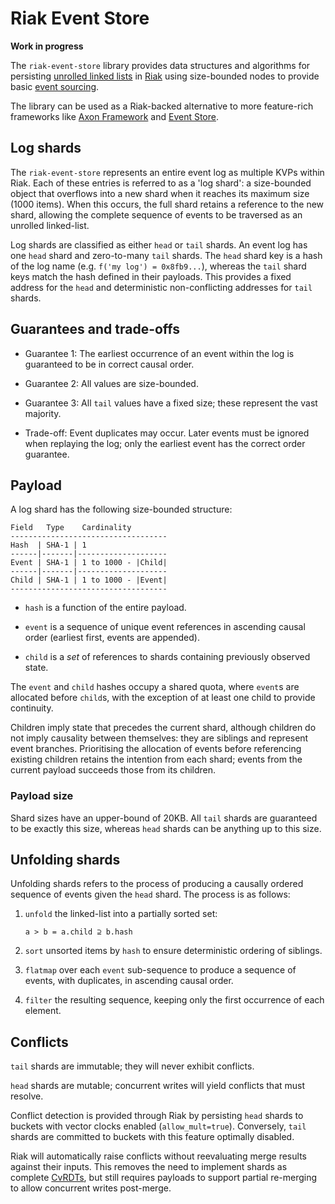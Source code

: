 Riak Event Store
================

**Work in progress**

The `riak-event-store` library provides data structures and algorithms for persisting [unrolled linked lists][unrolled-linked-list]
in [Riak][riak] using size-bounded nodes to provide basic [event sourcing][event-sourcing].

The library can be used as a Riak-backed alternative to more feature-rich frameworks like [Axon Framework][axon] and
[Event Store][event-store].

Log shards
----------

The `riak-event-store` represents an entire event log as multiple KVPs within Riak. Each of these entries is referred to
as a 'log shard': a size-bounded object that overflows into a new shard when it reaches its maximum size (1000 items).
When this occurs, the full shard retains a reference to the new shard, allowing the complete sequence of events to
be traversed as an unrolled linked-list.

Log shards are classified as either `head` or `tail` shards. An event log has one `head` shard and zero-to-many `tail`
shards. The `head` shard key is a hash of the log name (e.g. `f('my log') = 0x8fb9...`), whereas the `tail` shard keys
match the hash defined in their payloads. This provides a fixed address for the `head` and deterministic non-conflicting
addresses for `tail` shards.

Guarantees and trade-offs
-------------------------

-   Guarantee 1: The earliest occurrence of an event within the log is guaranteed to be in correct causal order.

-   Guarantee 2: All values are size-bounded.

-   Guarantee 3: All `tail` values have a fixed size; these represent the vast majority.

-   Trade-off: Event duplicates may occur. Later events must be ignored when replaying the log; only the earliest event has
the correct order guarantee.

Payload
-------

A log shard has the following size-bounded structure:

    Field   Type    Cardinality
    -----------------------------------
    Hash  | SHA-1 | 1
    ------|-------|--------------------
    Event | SHA-1 | 1 to 1000 - |Child|
    ------|-------|--------------------
    Child | SHA-1 | 1 to 1000 - |Event|
    -----------------------------------

-   `hash` is a function of the entire payload.

-   `event` is a sequence of unique event references in ascending causal order (earliest first, events are appended).

-   `child` is a *set* of references to shards containing previously observed state.

The `event` and `child` hashes occupy a shared quota, where `event`s are allocated before `child`s, with the exception
of at least one child to provide continuity. 

Children imply state that precedes the current shard, although children do not imply causality between themselves: they are siblings and represent event branches. Prioritising the allocation of events before referencing existing children retains the intention from each shard; events from the current payload succeeds those from its children.

### Payload size

Shard sizes have an upper-bound of 20KB. All `tail` shards are guaranteed to be exactly this size, whereas `head` shards
can be anything up to this size.

Unfolding shards
----------------

Unfolding shards refers to the process of producing a causally ordered sequence of events given the `head` shard. The
process is as follows:

1.  `unfold` the linked-list into a partially sorted set:

        a > b = a.child ⊇ b.hash

2.  `sort` unsorted items by `hash` to ensure deterministic ordering of siblings.

3.  `flatmap` over each `event` sub-sequence to produce a sequence of events, with duplicates, in ascending causal order.

4.  `filter` the resulting sequence, keeping only the first occurrence of each element.

Conflicts
---------

`tail` shards are immutable; they will never exhibit conflicts.

`head` shards are mutable; concurrent writes will yield conflicts that must resolve.

Conflict detection is provided through Riak by persisting `head` shards to buckets with vector clocks enabled
(`allow_mult=true`). Conversely, `tail` shards are committed to buckets with this feature optimally disabled.

Riak will automatically raise conflicts without reevaluating merge results against their inputs. This removes the
need to implement shards as complete [CvRDTs][crdt], but still requires payloads to support partial re-merging to allow
concurrent writes post-merge.

[unrolled-linked-list]: http://en.wikipedia.org/wiki/Unrolled_linked_list  "Unrolled linked list"
[riak]: http://basho.com/riak/  "Riak"
[event-sourcing]: http://martinfowler.com/eaaDev/EventSourcing.html  "Event Sourcing"
[axon]: http://www.axonframework.org/  "Axon Framework"
[event-store]: http://geteventstore.com/  "Event Store"
[crdt]: https://github.com/ljwagerfield/crdt  "Conflict-free Replicated Data Types"
